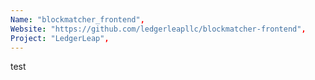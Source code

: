 ```yaml
---
Name: "blockmatcher_frontend",
Website: "https://github.com/ledgerleapllc/blockmatcher-frontend",
Project: "LedgerLeap",
---
```

<!--lang:en--> 
test
<!--lang:es--] 
test
<!--lang:de--] 
test
<!--lang:fr--] 
test
<!--lang:pl--] 
test
<!--lang:uk--] 
test
[!--lang:*-->  
